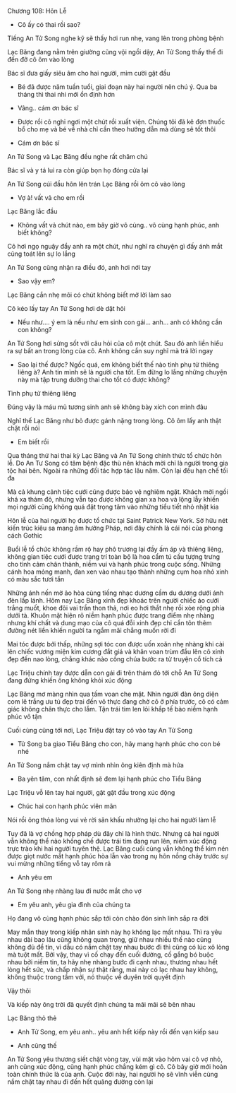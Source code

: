 




Chương 108: Hôn Lễ

- Cô ấy có thai rồi sao?

Tiếng An Tử Song nghe kỹ sẽ thấy hơi run nhẹ, vang lên trong phòng bệnh

Lạc Băng đang nằm trên giường cũng vội ngồi dậy, An Tử Song thấy thế đi đến đỡ cô ôm vào lòng

Bác sĩ đưa giấy siêu âm cho hai người, mỉm cười gật đầu

- Bé đã được năm tuần tuổi, giai đoạn này hai người nên chú ý. Qua ba tháng thì thai nhi mới ổn định hơn

- Vâng.. cám ơn bác sĩ

- Được rồi cô nghỉ ngơi một chút rồi xuất viện. Chúng tôi đã kê đơn thuốc bổ cho mẹ và bé về nhà chỉ cần theo hướng dẫn mà dùng sẽ tốt thôi

- Cám ơn bác sĩ

An Tử Song và Lạc Băng đều nghe rất chăm chú

Bác sĩ và y tá lui ra còn giúp bọn họ đóng cửa lại

An Tử Song cúi đầu hôn lên trán Lạc Băng rồi ôm cô vào lòng


- Vợ à! vất vả cho em rồi

Lạc Băng lắc đầu

- Không vất vả chút nào, em bây giờ vô cùng.. vô cùng hạnh phúc, anh biết không?

Cô hơi ngọ nguậy đẩy anh ra một chút, như nghĩ ra chuyện gì đấy ánh mắt cũng toát lên sự lo lắng

An Tử Song cũng nhận ra điều đó, anh hơi nới tay

- Sao vậy em?

Lạc Băng cắn nhẹ môi có chút không biết mở lời làm sao

Cô kéo lấy tay An Tử Song hơi dè dặt hỏi

- Nếu như.... ý em là nếu như em sinh con gái... anh... anh có không cần con không?

An Tử Song hơi sửng sốt với câu hỏi của cô một chút. Sau đó anh liền hiểu ra sự bất an trong lòng của cô. Anh không cần suy nghĩ mà trả lời ngay

- Sao lại thế được? Ngốc quá, em không biết thế nào tình phụ tử thiêng liêng à? Anh tin mình sẽ là người cha tốt. Em đừng lo lắng những chuyện này mà tập trung dưỡng thai cho tốt có được không?

Tình phụ tử thiêng liêng

Đúng vậy là máu mủ tương sinh anh sẽ không bày xích con mình đâu

Nghĩ thế Lạc Băng như bỏ được gánh nặng trong lòng. Cô ôm lấy anh thật chặt rồi nói

- Em biết rồi




Qua tháng thứ hai thai kỳ Lạc Băng và An Tử Song chính thức tổ chức hôn lễ. Do An Tư Song có tâm bệnh đặc thù nên khách mời chỉ là người trong gia tộc hai bên. Ngoài ra những đối tác hợp tác lâu năm. Còn lại đều hạn chế tối đa

Mà cả khung cảnh tiệc cưới cũng được bảo vệ nghiêm ngặt. Khách mời ngồi khá xa thảm đỏ, nhưng vẫn tạo được không gian xa hoa và lộng lẫy khiến mọi người cũng không quá đặt trọng tâm vào những tiểu tiết nhỏ nhặt kia

Hôn lễ của hai người họ được tổ chức tại Saint Patrick New York. Sở hữu nét kiến trúc kiêu sa mang âm hưởng Pháp, nơi đây chính là cái nôi của phong cách Gothic

Buổi lễ tổ chức không rầm rộ hay phô trương lại đầy ấm áp và thiêng liêng, không gian tiệc cưới được trang trí toàn bộ là hoa cẩm tú cầu tượng trưng cho tình cảm chân thành, niềm vui và hạnh phúc trong cuộc sống. Những cánh hoa mỏng manh, đan xen vào nhau tạo thành những cụm hoa nhỏ xinh có màu sắc tươi tắn

Những ánh nến mờ ảo hòa cùng tiếng nhạc dương cầm du dương dưới ánh đèn lấp lánh. Hôm nay Lạc Băng xinh đẹp khoác trên người chiếc áo cưới trắng muốt, khoe đôi vai trần thon thả, nơi eo hơi thắt nhẹ rồi xòe rộng phía dưới tà. Khuôn mặt hiện rõ niềm hạnh phúc được trang điểm nhẹ nhàng nhưng khí chất và dung mạo của cô quá đỗi xinh đẹp chỉ cần tôn thêm đường nét liền khiến người ta ngắm mãi chẳng muốn rời đi

Mai tóc được bới thấp, những sợi tóc con được uốn xoăn nhẹ nhàng khi cài lên chiếc vương miện kim cương đắt giá và khăn voan trùm đầu lên cô xinh đẹp đến nao lòng, chẳng khác nào công chúa bước ra từ truyện cổ tích cả

Lạc Triệu chính tay được dẫn con gái đi trên thảm đỏ tới chỗ An Tử Song đang đứng khiến ông không khỏi xúc động

Lạc Băng mơ màng nhìn qua tấm voan che mặt. Nhìn người đàn ông diện com lê trắng ưu tú đẹp trai đến vô thực đang chờ cô ở phía trước, cô có cảm giác không chân thực cho lắm. Tận trái tim len lỏi khắp tế bào niềm hạnh phúc vô tận

Cuối cùng cũng tới nơi, Lạc Triệu đặt tay cô vào tay An Tử Song

- Tử Song ba giao Tiểu Băng cho con, hãy mang hạnh phúc cho con bé nhé

An Tử Song nắm chặt tay vợ mình nhìn ông kiên định mà hứa

- Ba yên tâm, con nhất định sẽ đem lại hạnh phúc cho Tiểu Băng

Lạc Triệu vỗ lên tay hai người, gật gật đầu trong xúc động

- Chúc hai con hạnh phúc viên mãn

Nói rồi ông thỏa lòng vui vẻ rời sân khấu nhường lại cho hai người làm lễ

Tuy đã là vợ chồng hợp pháp dù đây chỉ là hình thức. Nhưng cả hai người vẫn không thể nào khống chế được trái tim đang run lên, niềm xúc động trực trào khi hai người tuyên thệ. Lạc Băng cuối cùng vẫn không thể kìm nén được giọt nước mắt hạnh phúc hòa lẫn vào trong nụ hôn nồng cháy trước sự vui mừng những tiếng vỗ tay rôm rả

- Anh yêu em

An Tử Song nhẹ nhàng lau đi nước mắt cho vợ

- Em yêu anh, yêu gia đình của chúng ta

Họ đang vô cùng hạnh phúc sắp tới còn chào đón sinh linh sắp ra đời

May mắn thay trong kiếp nhân sinh này họ không lạc mất nhau. Thì ra yêu nhau dài bao lâu cũng không quan trọng, giữ nhau nhiều thế nào cũng không đủ để tin, vì dẫu có nắm chặt tay nhau bước đi thì cũng có lúc xô lòng mà tuột mất. Bởi vậy, thay vì cố chạy đến cuối đường, cố gắng bó buộc nhau bởi niềm tin, ta hãy nhẹ nhàng bước đi cạnh nhau, thương nhau hết lòng hết sức, và chấp nhận sự thật rằng, mai này có lạc nhau hay không, không thuộc trong tầm với, nó thuộc về duyên trời quyết định

Vậy thôi

Và kiếp này ông trời đã quyết định chúng ta mãi mãi sẽ bên nhau

Lạc Băng thỏ thẻ

- Anh Tử Song, em yêu anh.. yêu anh hết kiếp này rồi đến vạn kiếp sau

- Anh cũng thế

An Tử Song yêu thương siết chặt vòng tay, vùi mặt vào hõm vai cô vợ nhỏ, anh cũng xúc động, cũng hạnh phúc chẳng kém gì cô. Cô bây giờ mới hoàn toàn chính thức là của anh. Cuộc đời này, hai người họ sẽ vĩnh viễn cùng nắm chặt tay nhau đi đến hết quãng đường còn lại




